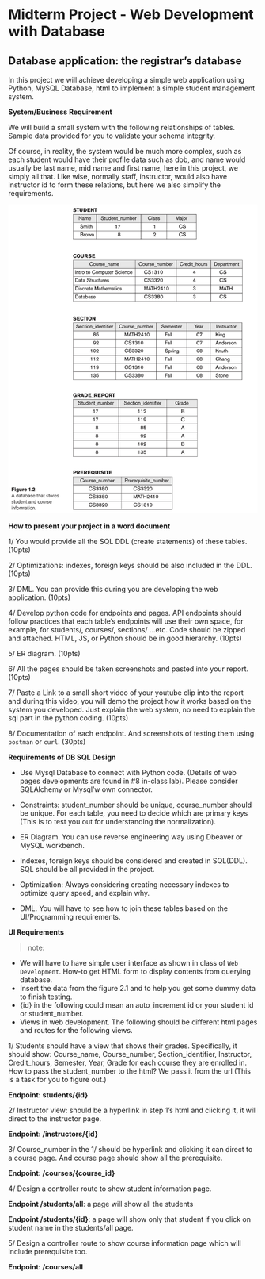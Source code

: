 # Midterm Project - Web Development with Database

## Database application: the registrar’s database

In this project we will achieve developing a simple web application using Python, MySQL Database, html to implement a simple student management system.

**System/Business Requirement**

We will build a small system with the following relationships of tables. Sample data provided for you to validate your schema integrity.

Of course, in reality, the system would be much more complex, such as each student would have their profile data such as dob, and name would usually be last name, mid name and first  name, here in this project, we simply all that. Like wise, normally staff, instructor, would also have instructor id to form these relations, but here we also simplify the requirements.

![mid_term.png](../../../../images/advanced_database/mid_term.png)

**How to present your project in a word document**

1/ You would provide all the SQL DDL (create statements) of these tables. (10pts)

2/ Optimizations: indexes, foreign keys should be also included in the DDL. (10pts)

3/ DML. You can provide this during you are developing the web application. (10pts)

4/ Develop python code for endpoints and pages. API endpoints should follow practices that each table’s endpoints will use their own space, for example, for students/, courses/, sections/ ...etc.
Code should be zipped and attached. HTML, JS, or Python should be in good hierarchy. (10pts)

5/ ER diagram. (10pts)

6/ All the pages should be taken screenshots and pasted into your report. (10pts)

7/ Paste a Link to a small short video of your youtube clip into the report and during this video, you will demo the project how it works based on the system you developed. 
Just explain the web system, no need to explain the sql part in the python coding. (10pts)

8/ Documentation of each endpoint. And screenshots of testing them using `postman` or `curl`. (30pts)

**Requirements of DB SQL Design**

* Use Mysql Database to connect with Python code. (Details of web pages developments are found in #8 in-class lab). Please consider SQLAlchemy or Mysql’w own connector.

* Constraints:  student_number should be unique, course_number should be unique. For each table, you need to decide which are primary keys (This is to test you out for understanding the normalization).

* ER Diagram. You can use reverse engineering way using Dbeaver or MySQL workbench.

* Indexes, foreign keys should be considered and created in SQL(DDL). SQL should be all provided in the project.

* Optimization: Always considering creating necessary indexes to optimize query speed, and explain why.

* DML. You will have to see how to join these tables based on the UI/Programming requirements.

**UI Requirements**

>note:
 * We will have to have simple user interface as shown in class of `Web Development`. How-to get HTML form to display contents from querying database.
 * Insert the data from the figure 2.1 and to help you get some dummy data to finish testing.
 * {id} in the following could mean an auto_increment id or your student id or student_number.
 *  Views in web development. The following should be different html pages and routes for the following views.

1/ Students should have a view that shows their grades. Specifically, it should show: Course_name, Course_number, Section_identifier, Instructor, Credit_hours, Semester, Year, Grade for each course they are enrolled in. How to pass the student_number to the html? We pass it from the url (This is a task for you to figure out.)

**Endpoint: students/{id}**

2/ Instructor view: should be a hyperlink in step 1’s html and clicking it, it will direct to the instructor page.

**Endpoint: /instructors/{id}**

3/ Course_number in the 1/ should be hyperlink and clicking it can direct to a course page. And course page should show all the prerequisite.

**Endpoint: /courses/{course_id}**

4/ Design a controller route to show student information page.

**Endpoint /students/all**: a page will show all the students

**Endpoint /students/{id}**: a page will show only that student if you click on student name in the students/all page.

5/ Design a controller route to show course information page which will include prerequisite too.

**Endpoint: /courses/all**